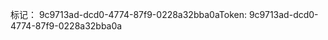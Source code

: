 <span data-ttu-id="6f5b3-101">标记： 9c9713ad-dcd0-4774-87f9-0228a32bba0a</span><span class="sxs-lookup"><span data-stu-id="6f5b3-101">Token: 9c9713ad-dcd0-4774-87f9-0228a32bba0a</span></span>